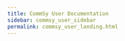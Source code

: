 ```yaml
---
title: CommSy User Documentation
sidebar: commsy_user_sidebar
permalink: commsy_user_landing.html
---
```


